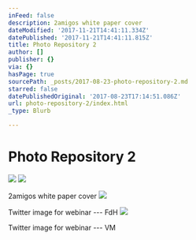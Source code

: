 ```yaml
---
inFeed: false
description: 2amigos white paper cover
dateModified: '2017-11-21T14:41:11.334Z'
datePublished: '2017-11-21T14:41:11.815Z'
title: Photo Repository 2
author: []
publisher: {}
via: {}
hasPage: true
sourcePath: _posts/2017-08-23-photo-repository-2.md
starred: false
datePublishedOriginal: '2017-08-23T17:14:51.086Z'
url: photo-repository-2/index.html
_type: Blurb

---
```

# Photo Repository 2
![](https://the-grid-user-content.s3-us-west-2.amazonaws.com/3fd14fb5-0d33-46cb-b696-31d1debb3934.png)
![](https://s3-us-west-2.amazonaws.com/the-grid-img/p/c75b6a4a77d7b63d35730ca4e676a5c208fc8353.png)

2amigos white paper cover
![](https://the-grid-user-content.s3-us-west-2.amazonaws.com/d4ae7ea3-bb81-4502-9e19-1a5fbc63e39a.png)

Twitter image for webinar --- FdH ![](https://the-grid-user-content.s3-us-west-2.amazonaws.com/496000d2-7348-4802-8462-58af78f03bb1.png)

Twitter image for webinar --- VM